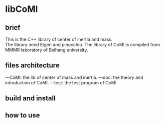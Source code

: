 # libCoMI
## brief
This is the C++ library of center of inertia and mass.  
The library need Eigen and pinocchio.
The library of CoMI is compiled from MMMR laboratory of Beihang university.

## files architecture
—CoMI: the lib of center of mass and inertia.
—doc: the theory and introduction of CoMI.
—test: the test progrom of CoMI.


## build and install

 
## how to use





